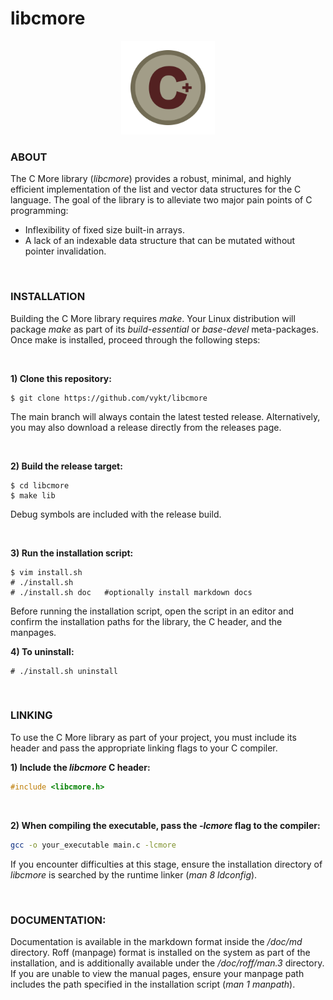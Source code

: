 # libcmore

<p align="center">
    <img src="libcmore.png" width="150" height="150">
</p>


### ABOUT

The C More library (*libcmore*) provides a robust, minimal, and highly efficient implementation of the list and vector data structures for the C language. The goal of the library is to alleviate two major pain points of C programming:

- Inflexibility of fixed size built-in arrays.
- A lack of an indexable data structure that can be mutated without pointer invalidation.

<br>

### INSTALLATION

Building the C More library requires *make*. Your Linux distribution will package *make* as part of its *build-essential* or *base-devel* meta-packages. Once make is installed, proceed through the following steps:

<br>

**1) Clone this repository:**
```
$ git clone https://github.com/vykt/libcmore
```
The main branch will always contain the latest tested release. Alternatively, you may also download a release directly from the releases page.

<br>

**2) Build the release target:**
```
$ cd libcmore
$ make lib
```
Debug symbols are included with the release build.

<br>

**3) Run the installation script:**
```
$ vim install.sh
# ./install.sh
# ./install.sh doc   #optionally install markdown docs
```
Before running the installation script, open the script in an editor and confirm the installation paths for the library, the C header, and the manpages.

**4) To uninstall:**
```
# ./install.sh uninstall
```

<br>

### LINKING

To use the C More library as part of your project, you must include its header and pass the appropriate linking flags to your C compiler.

**1) Include the *libcmore* C header:**
```c
#include <libcmore.h>
```

<br>

**2) When compiling the executable, pass the *-lcmore* flag to the compiler:**
```bash
gcc -o your_executable main.c -lcmore
```
If you encounter difficulties at this stage, ensure the installation directory of *libcmore* is searched by the runtime linker (*man 8 ldconfig*).

<br>

### DOCUMENTATION:

Documentation is available in the markdown format inside the */doc/md* directory. Roff (manpage) format is installed on the system as part of the installation, and is additionally available under the */doc/roff/man.3* directory. If you are unable to view the manual pages, ensure your manpage path includes the path specified in the installation script (*man 1 manpath*).

<br>

